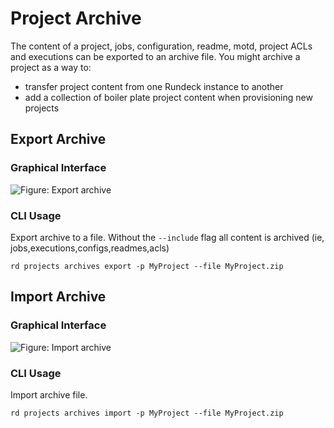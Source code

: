 # Project Archive

The content of a project, jobs, configuration, readme, motd, project ACLs and executions can be exported to an archive file. You might archive a project as a way to:

- transfer project content from one Rundeck instance to another
- add a collection of boiler plate project content when provisioning new projects

## Export Archive

### Graphical Interface

![Figure: Export archive](~@assets/img/fixme.png)

### CLI Usage

Export archive to a file. Without the `--include` flag all content is archived (ie, jobs,executions,configs,readmes,acls)

```{.bash}
rd projects archives export -p MyProject --file MyProject.zip
```

## Import Archive

### Graphical Interface

![Figure: Import archive](~@assets/img/fixme.png)

### CLI Usage

Import archive file.

```{.bash}
rd projects archives import -p MyProject --file MyProject.zip
```
